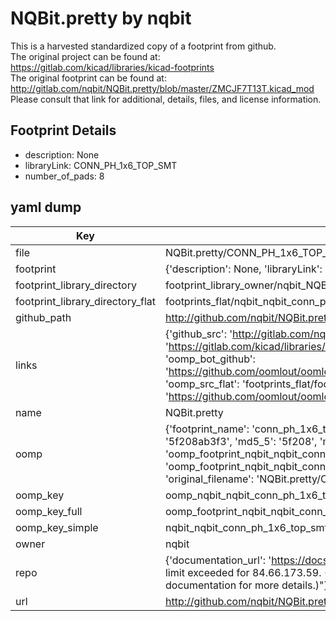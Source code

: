 # NQBit.pretty by nqbit  
This is a harvested standardized copy of a footprint from github.  
The original project can be found at:  
https://gitlab.com/kicad/libraries/kicad-footprints  
The original footprint can be found at:
http://gitlab.com/nqbit/NQBit.pretty/blob/master/ZMCJF7T13T.kicad_mod
Please consult that link for additional, details, files, and license information.  
## Footprint Details
* description: None  
* libraryLink: CONN_PH_1x6_TOP_SMT  
* number_of_pads: 8  
## yaml dump  
| Key | Value |  
| --- | --- |  
| file | NQBit.pretty/CONN_PH_1x6_TOP_SMT.kicad_mod |  
| footprint | {'description': None, 'libraryLink': 'CONN_PH_1x6_TOP_SMT', 'number_of_pads': 8} |  
| footprint_library_directory | footprint_library_owner/nqbit_NQBit.pretty |  
| footprint_library_directory_flat | footprints_flat/nqbit_nqbit_conn_ph_1x6_top_smt/working |  
| github_path | http://github.com/nqbit/NQBit.pretty/blob/master/CONN_PH_1x6_TOP_SMT.kicad_mod |  
| links | {'github_src': 'http://gitlab.com/nqbit/NQBit.pretty/blob/master/ZMCJF7T13T.kicad_mod', 'github_src_repo': 'https://gitlab.com/kicad/libraries/kicad-footprints', 'oomp_bot': 'footprints/nqbit_nqbit_conn_ph_1x6_top_smt/working', 'oomp_bot_github': 'https://github.com/oomlout/oomlout_oomp_footprint_bot/tree/main/footprints/nqbit_nqbit_conn_ph_1x6_top_smt/working', 'oomp_src_flat': 'footprints_flat/footprints_flat/nqbit_nqbit_conn_ph_1x6_top_smt/working', 'oomp_src_flat_github': 'https://github.com/oomlout/oomlout_oomp_footprint_src/tree/main/footprints_flat/nqbit_nqbit_conn_ph_1x6_top_smt/working'} |  
| name | NQBit.pretty |  
| oomp | {'footprint_name': 'conn_ph_1x6_top_smt', 'library_name': 'nqbit', 'md5': '5f208ab3f3b7a208a8735983c20c99f7', 'md5_10': '5f208ab3f3', 'md5_5': '5f208', 'md5_6': '5f208a', 'oomp_key': 'oomp_nqbit_nqbit_conn_ph_1x6_top_smt', 'oomp_key_extra': 'oomp_footprint_nqbit_nqbit_conn_ph_1x6_top_smt', 'oomp_key_full': 'oomp_footprint_nqbit_nqbit_conn_ph_1x6_top_smt_5f208a', 'oomp_key_simple': 'nqbit_nqbit_conn_ph_1x6_top_smt', 'original_filename': 'NQBit.pretty/CONN_PH_1x6_TOP_SMT.kicad_mod', 'owner_name': 'nqbit'} |  
| oomp_key | oomp_nqbit_nqbit_conn_ph_1x6_top_smt |  
| oomp_key_full | oomp_footprint_nqbit_nqbit_conn_ph_1x6_top_smt |  
| oomp_key_simple | nqbit_nqbit_conn_ph_1x6_top_smt |  
| owner | nqbit |  
| repo | {'documentation_url': 'https://docs.github.com/rest/overview/resources-in-the-rest-api#rate-limiting', 'message': "API rate limit exceeded for 84.66.173.59. (But here's the good news: Authenticated requests get a higher rate limit. Check out the documentation for more details.)"} |  
| url | http://github.com/nqbit/NQBit.pretty |  

